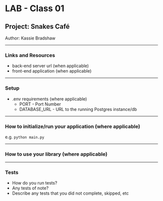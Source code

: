 # LAB - Class 01

## Project: Snakes Café

Author: Kassie Bradshaw

---

### Links and Resources
* back-end server url (when applicable)
* front-end application (when applicable)

---

### Setup
* .env requirements (where applicable)
  * PORT - Port Number
  * DATABASE_URL - URL to the running Postgres instance/db

---

### How to initialize/run your application (where applicable)
e.g. `python main.py`

---

### How to use your library (where applicable)

---

### Tests
* How do you run tests?
* Any tests of note?
* Describe any tests that you did not complete, skipped, etc